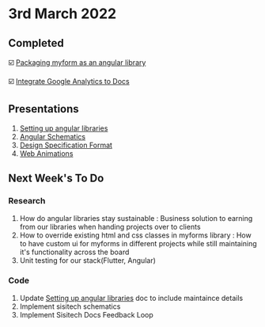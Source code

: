 # 3rd March 2022

## Completed

☑️ [Packaging myform as an angular library](https://github.com/sisitech/angular-lib-demo)

☑️ [Integrate Google Analytics to Docs](https://analytics.google.com/analytics/web/?authuser=0#/p304491443/reports/reportinghub)

## Presentations

1. [Setting up angular libraries](../../Server%20Admin/angular%20library.md)
2. [Angular Schematics](../../Notes/Meiu/ng-schematics.md)
3. [Design Specification Format](../../Notes/Mel/design-structures.md)
4. [Web Animations](../../Notes/Ali/Web%20Animations.md)


## Next Week's To Do

### Research

1. How do angular libraries stay sustainable : Business solution to earning from our libraries when handing projects over to clients
2. How to override existing html and css classes in myforms library : How to have custom ui for myforms in different projects while still maintaining it's functionality across the board
3. Unit testing for our stack(Flutter, Angular)

### Code
1. Update [Setting up angular libraries](../../Server%20Admin/angular%20library.md) doc to include maintaince details
2. Implement sisitech schematics
3. Implement Sisitech Docs Feedback Loop